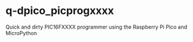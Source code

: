 # q-dpico_picprogxxxx
Quick and dirty PIC16FXXXX programmer using the Raspberry Pi Pico and MicroPython 
